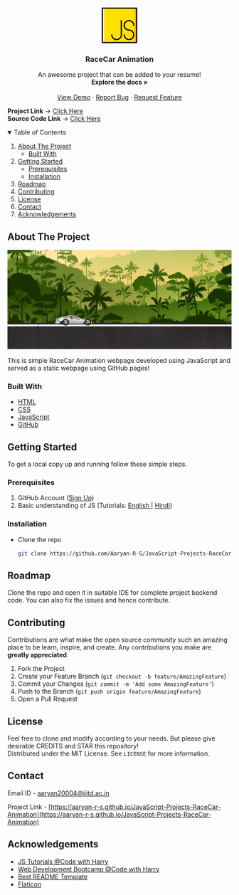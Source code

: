 <!-- PROJECT LOGO -->
<br />
<p align="center">
  <a href="https://aaryan-r-s.github.io/JavaScript-Projects-RaceCar-Animation">
    <img src="readme-images/logo.png" alt="Logo" width="80" height="80">
  </a>

  <h3 align="center">RaceCar Animation</h3>

  <p align="center">
    An awesome project that can be added to your resume!
    <br />
    <strong>Explore the docs »</strong>
    <br />
    <br />
    <a href="https://aaryan-r-s.github.io/JavaScript-Projects-RaceCar-Animation">View Demo</a>
    ·
    <a href="https://github.com/Aaryan-R-S/JavaScript-Projects-RaceCar-Animation/issues">Report Bug</a>
    ·
    <a href="https://github.com/Aaryan-R-S/JavaScript-Projects-RaceCar-Animation/issues">Request Feature</a>
    <br />
</p>

**Project Link** -> [Click Here](https://aaryan-r-s.github.io/JavaScript-Projects-RaceCar-Animation)
<br>
**Source Code Link** -> [Click Here](https://github.com/Aaryan-R-S/JavaScript-Projects-RaceCar-Animation)
<br>

<!-- TABLE OF CONTENTS -->
<details open="open">
  <summary>Table of Contents</summary>
  <ol>
    <li>
      <a href="#about-the-project">About The Project</a>
      <ul>
        <li><a href="#built-with">Built With</a></li>
      </ul>
    </li>
    <li>
      <a href="#getting-started">Getting Started</a>
      <ul>
        <li><a href="#prerequisites">Prerequisites</a></li>
        <li><a href="#installation">Installation</a></li>
      </ul>
    </li>
    <li><a href="#roadmap">Roadmap</a></li>
    <li><a href="#contributing">Contributing</a></li>
    <li><a href="#license">License</a></li>
    <li><a href="#contact">Contact</a></li>
    <li><a href="#acknowledgements">Acknowledgements</a></li>
  </ol>
</details>



<!-- ABOUT THE PROJECT -->
## About The Project

![Product Name Screen Shot][product-screenshot]

This is simple RaceCar Animation webpage developed using JavaScript and served as a static webpage using GitHub pages!

### Built With

* [HTML](https://www.w3schools.com/html/)
* [CSS](https://www.w3schools.com/css/default.asp)
* [JavaScript](https://www.javascript.com/)
* [GitHub](https://github.com)



<!-- GETTING STARTED -->
## Getting Started

To get a local copy up and running follow these simple steps.

### Prerequisites

1. GitHub Account ([Sign Up](https://github.com))
2. Basic understanding of JS (Tutorials: [English ](https://www.youtube.com/playlist?list=PLRAV69dS1uWSxUIk5o3vQY2-_VKsOpXLD)| [Hindi](https://youtu.be/hKB-YGF14SY))


### Installation

- Clone the repo
   ```sh
   git clone https://github.com/Aaryan-R-S/JavaScript-Projects-RaceCar-Animation.git
   ```


<!-- ROADMAP -->
## Roadmap

Clone the repo and open it in suitable IDE for complete project backend code. You can also fix the issues and hence contribute.



<!-- CONTRIBUTING -->
## Contributing

Contributions are what make the open source community such an amazing place to be learn, inspire, and create. Any contributions you make are **greatly appreciated**.

1. Fork the Project
2. Create your Feature Branch (`git checkout -b feature/AmazingFeature`)
3. Commit your Changes (`git commit -m 'Add some AmazingFeature'`)
4. Push to the Branch (`git push origin feature/AmazingFeature`)
5. Open a Pull Request

<!-- LICENSE -->
## License

Feel free to clone and modify according to your needs. But please give desirable CREDITS and STAR this repository!<br> Distributed under the MIT License. See `LICENSE` for more information.


<!-- CONTACT -->
## Contact

Email ID - aaryan20004@iiitd.ac.in

Project Link - [https://aaryan-r-s.github.io/JavaScript-Projects-RaceCar-Animation](https://aaryan-r-s.github.io/JavaScript-Projects-RaceCar-Animation)


<!-- ACKNOWLEDGEMENTS -->
## Acknowledgements
* [JS Tutorials @Code with Harry](https://youtu.be/hKB-YGF14SY)
* [Web Development Bootcamp @Code with Harry](https://youtube.com/playlist?list=PLu0W_9lII9agiCUZYRsvtGTXdxkzPyItg)
* [Best README Template](https://github.com/othneildrew/Best-README-Template)
* [Flaticon](https://flaticon.com)


<!-- MARKDOWN LINKS & IMAGES -->
[product-screenshot]: readme-images/screenshot.png
